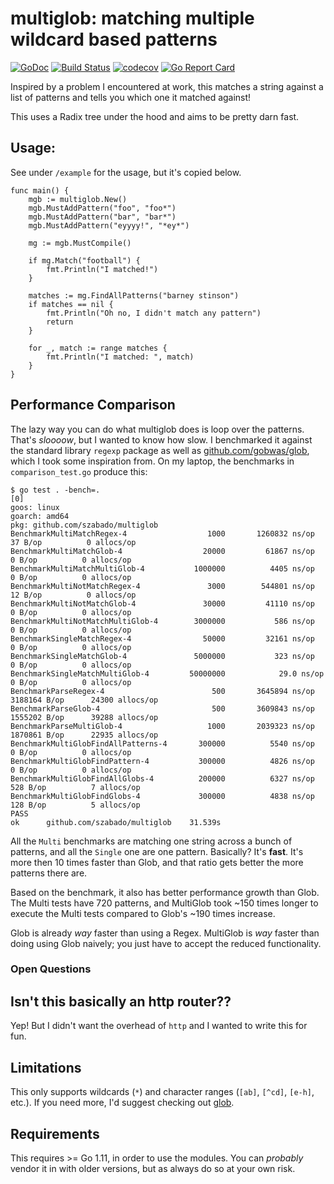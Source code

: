 # multiglob: matching multiple wildcard based patterns 

[![GoDoc](https://godoc.org/github.com/szabado/multiglob?status.svg)](https://godoc.org/github.com/szabado/multiglob)
[![Build Status](https://travis-ci.com/szabado/multiglob.svg?branch=master)](https://travis-ci.com/szabado/multiglob)
[![codecov](https://codecov.io/gh/szabado/multiglob/branch/master/graph/badge.svg)](https://codecov.io/gh/szabado/multiglob)
[![Go Report Card](https://goreportcard.com/badge/github.com/szabado/multiglob)](https://goreportcard.com/report/github.com/szabado/multiglob)

Inspired by a problem I encountered at work, this matches a string against a list of patterns and tells you which
one it matched against!

This uses a Radix tree under the hood and aims to be pretty darn fast.

## Usage:

See under `/example` for the usage, but it's copied below.

```
func main() {
	mgb := multiglob.New()
	mgb.MustAddPattern("foo", "foo*")
	mgb.MustAddPattern("bar", "bar*")
	mgb.MustAddPattern("eyyyy!", "*ey*")

	mg := mgb.MustCompile()

	if mg.Match("football") {
		fmt.Println("I matched!")
	}

	matches := mg.FindAllPatterns("barney stinson")
	if matches == nil {
		fmt.Println("Oh no, I didn't match any pattern")
		return
	}

	for _, match := range matches {
		fmt.Println("I matched: ", match)
	}
}
```

## Performance Comparison

The lazy way you can do what multiglob does is loop over the patterns. That's _sloooow_, but I wanted
to know how slow. I benchmarked it against the standard library `regexp` package as well as 
[github.com/gobwas/glob](https://github.com/gobwas/glob), which I took some inspiration from.
On my laptop, the benchmarks in `comparison_test.go` produce this:

```
$ go test . -bench=.                                                                                                                                                                                                          [0]
goos: linux
goarch: amd64
pkg: github.com/szabado/multiglob
BenchmarkMultiMatchRegex-4            	    1000	   1260832 ns/op	      37 B/op	       0 allocs/op
BenchmarkMultiMatchGlob-4             	   20000	     61867 ns/op	       0 B/op	       0 allocs/op
BenchmarkMultiMatchMultiGlob-4        	 1000000	      4405 ns/op	       0 B/op	       0 allocs/op
BenchmarkMultiNotMatchRegex-4         	    3000	    544801 ns/op	      12 B/op	       0 allocs/op
BenchmarkMultiNotMatchGlob-4          	   30000	     41110 ns/op	       0 B/op	       0 allocs/op
BenchmarkMultiNotMatchMultiGlob-4     	 3000000	       586 ns/op	       0 B/op	       0 allocs/op
BenchmarkSingleMatchRegex-4           	   50000	     32161 ns/op	       0 B/op	       0 allocs/op
BenchmarkSingleMatchGlob-4            	 5000000	       323 ns/op	       0 B/op	       0 allocs/op
BenchmarkSingleMatchMultiGlob-4       	50000000	        29.0 ns/op	       0 B/op	       0 allocs/op
BenchmarkParseRegex-4                 	     500	   3645894 ns/op	 3188164 B/op	   24300 allocs/op
BenchmarkParseGlob-4                  	     500	   3609843 ns/op	 1555202 B/op	   39288 allocs/op
BenchmarkParseMultiGlob-4             	    1000	   2039323 ns/op	 1870861 B/op	   22935 allocs/op
BenchmarkMultiGlobFindAllPatterns-4   	  300000	      5540 ns/op	       0 B/op	       0 allocs/op
BenchmarkMultiGlobFindPattern-4       	  300000	      4826 ns/op	       0 B/op	       0 allocs/op
BenchmarkMultiGlobFindAllGlobs-4      	  200000	      6327 ns/op	     528 B/op	       7 allocs/op
BenchmarkMultiGlobFindGlobs-4         	  300000	      4838 ns/op	     128 B/op	       5 allocs/op
PASS
ok  	github.com/szabado/multiglob	31.539s
```

All the `Multi` benchmarks are matching one string across a bunch of patterns, and all the `Single` one are
one pattern. Basically? It's **fast**. It's more then 10 times faster than Glob, and that ratio gets better the
more patterns there are.

Based on the benchmark, it also has better performance growth than Glob.
The Multi tests have 720 patterns, and MultiGlob took ~150 times longer to execute the Multi tests compared to
Glob's ~190 times increase.

Glob is already _way_ faster than using a Regex. MultiGlob is _way_ faster than doing
using Glob naively; you just have to accept the reduced functionality.

### Open Questions


## Isn't this basically an http router??

Yep! But I didn't want the overhead of `http` and I wanted to write this for fun.

## Limitations

This only supports wildcards (`*`) and character ranges (`[ab]`, `[^cd]`, `[e-h]`, etc.). If you need more, I'd
suggest checking out [glob](https://github.com/gobwas/glob).

## Requirements

This requires >= Go 1.11, in order to use the modules. You can _probably_ vendor it in with older versions,
but as always do so at your own risk.
